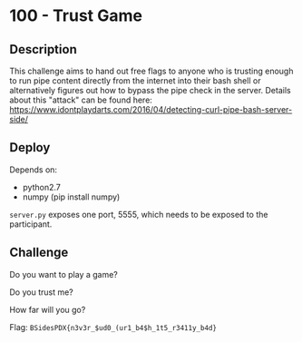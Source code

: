 # 100 - Trust Game

## Description

This challenge aims to hand out free flags to anyone who is trusting enough to run pipe content directly from the internet into their bash shell or alternatively figures out how to bypass the pipe check in the server. Details about this "attack" can be found here: https://www.idontplaydarts.com/2016/04/detecting-curl-pipe-bash-server-side/

## Deploy

Depends on:

- python2.7
- numpy (pip install numpy)

`server.py` exposes one port, 5555, which needs to be exposed to the participant. 

## Challenge

Do you want to play a game?

Do you trust me?

How far will you go?

Flag: `BSidesPDX{n3v3r_$ud0_(ur1_b4$h_1t5_r3411y_b4d}`